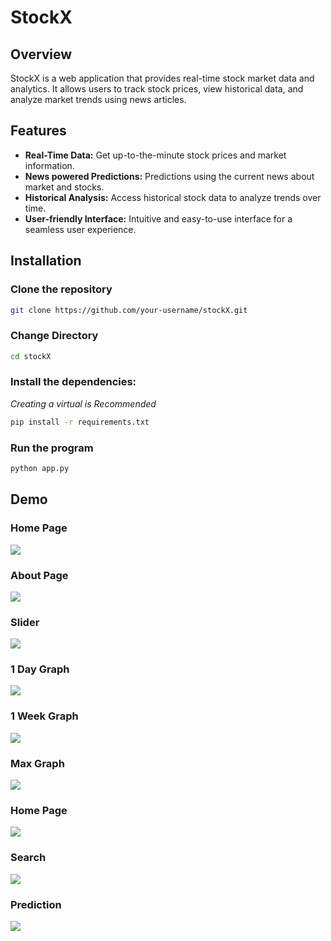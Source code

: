 # StockX

## Overview

StockX is a web application that provides real-time stock market data and analytics. It allows users to track stock prices, view historical data, and analyze market trends using news articles. 


## Features

- **Real-Time Data:** Get up-to-the-minute stock prices and market information.
- **News powered Predictions:** Predictions using the current news about market and stocks.
- **Historical Analysis:** Access historical stock data to analyze trends over time.
- **User-friendly Interface:** Intuitive and easy-to-use interface for a seamless user experience.


## Installation

### Clone the repository

```bash
git clone https://github.com/your-username/stockX.git
```

### Change Directory

```bash
cd stockX
```

### Install the dependencies:

_Creating a virtual is Recommended_

```bash
pip install -r requirements.txt
```

### Run the program

```bash
python app.py
```

## Demo

### Home Page
![](static/github-readme/home.png)

### About Page
![](static/github-readme/about.png)

### Slider
![](static/github-readme/slider.png)

### 1 Day Graph
![](static/github-readme/day.png)

### 1 Week Graph
![](static/github-readme/week.png)

### Max Graph
![](static/github-readme/max.png)

### Home Page
![](static/github-readme/week.png)

### Search
![](static/github-readme/search.png)

### Prediction
![](static/github-readme/prediction.png)